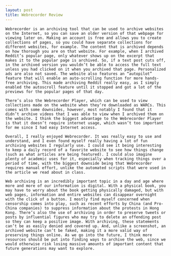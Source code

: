 ```yaml
---
layout: post
title: Webrecorder Review
---
```


	Webrecorder is an archiving tool that can be used to archive websites on the Internet, so you can save an older version of that webpage for viewing later on. Making an account is free and allows you to create collections of pages, so you could have separate collections for different websites, for example. The content that is archived depends on how thorough you are on that website. For example, when I archived Reddit’s popular page, only whatever shows up on the excerpt that makes it to the popular page is archived. So, if a text post cuts off, in the archived version you wouldn’t be able to access the full text unless you had clicked on it when you archived that page. Personalized ads are also not saved. The website also features an “autopilot” feature that will enable an auto-scrolling function for more hands-free archiving. This made archiving Reddit really easy, as I simply enabled the autoscroll feature until it stopped and got a lot of the previews for the popular pages of that day.
  
	There’s also the Webrecorder Player, which can be used to view collections made on the website when they’re downloaded as WARCs. This comes with some downsides, however, most notably I found that it didn’t archive videos that I was able to view when I archived them on the website. I think the biggest advantage to the Webrecorder Player is that it doesn’t require internet usage, which wasn’t too important for me since I had easy Internet access.
	
	Overall, I really enjoyed Webrecorder. It was really easy to use and understand, and I even found myself really having a lot of fun archiving websites I regularly use. I could see it being interesting to keep a daily record of a favorite website to see how things change (such as what articles are being featured). I could also imagine plenty of academic uses for it, especially when tracking things over a period of time, with the biggest downside being that Webrecorder requires manual effort, unlike the automated scripts that were used in the article we read about in class.
	
	Web archiving is an incredibly important topic in a day and age where more and more of our information is digital. With a physical book, you may have to worry about the book getting physically damaged, but with web pages, information and entire websites can disappear overnight with the click of a button. I mostly find myself concerned when censorship comes into play, such as recent efforts by China (and Pro-China companies) to suppress information about the protests in Hong Kong. There’s also the use of archiving in order to preserve tweets or posts by influential figures who may try to delete an offending post so they can keep a positive image. With archiving, these statements can’t be as easily denied and covered up. And, unlike a screenshot, an archived website can’t be faked, making it a more valid way of preserving things online. As we go into the future, I think more resources should be put into finding ways to archive the web, since we would otherwise risk losing massive amounts of important content that future generations may want to explore.
